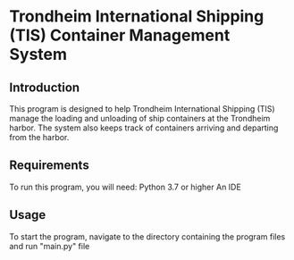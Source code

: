 # Trondheim International Shipping (TIS) Container Management System

## Introduction

This program is designed to help Trondheim International Shipping (TIS) manage the loading and unloading of ship containers at the Trondheim harbor. The system also keeps track of containers arriving and departing from the harbor.


## Requirements

To run this program, you will need:
Python 3.7 or higher 
An IDE

## Usage
To start the program, navigate to the directory containing the program files and run "main.py" file
